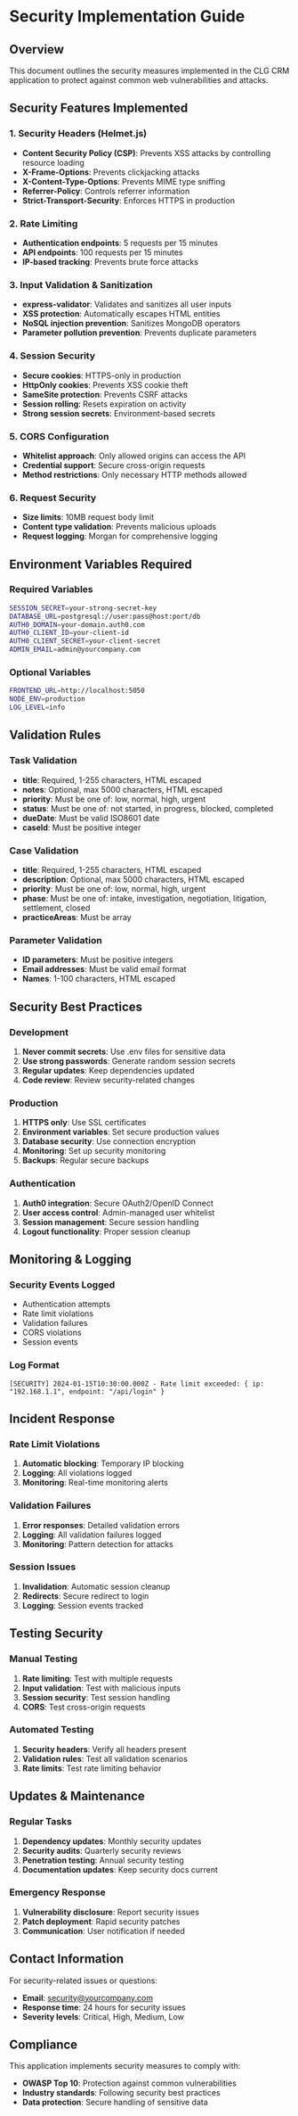 # Security Implementation Guide

## Overview
This document outlines the security measures implemented in the CLG CRM application to protect against common web vulnerabilities and attacks.

## Security Features Implemented

### 1. Security Headers (Helmet.js)
- **Content Security Policy (CSP)**: Prevents XSS attacks by controlling resource loading
- **X-Frame-Options**: Prevents clickjacking attacks
- **X-Content-Type-Options**: Prevents MIME type sniffing
- **Referrer-Policy**: Controls referrer information
- **Strict-Transport-Security**: Enforces HTTPS in production

### 2. Rate Limiting
- **Authentication endpoints**: 5 requests per 15 minutes
- **API endpoints**: 100 requests per 15 minutes
- **IP-based tracking**: Prevents brute force attacks

### 3. Input Validation & Sanitization
- **express-validator**: Validates and sanitizes all user inputs
- **XSS protection**: Automatically escapes HTML entities
- **NoSQL injection prevention**: Sanitizes MongoDB operators
- **Parameter pollution prevention**: Prevents duplicate parameters

### 4. Session Security
- **Secure cookies**: HTTPS-only in production
- **HttpOnly cookies**: Prevents XSS cookie theft
- **SameSite protection**: Prevents CSRF attacks
- **Session rolling**: Resets expiration on activity
- **Strong session secrets**: Environment-based secrets

### 5. CORS Configuration
- **Whitelist approach**: Only allowed origins can access the API
- **Credential support**: Secure cross-origin requests
- **Method restrictions**: Only necessary HTTP methods allowed

### 6. Request Security
- **Size limits**: 10MB request body limit
- **Content type validation**: Prevents malicious uploads
- **Request logging**: Morgan for comprehensive logging

## Environment Variables Required

### Required Variables
```bash
SESSION_SECRET=your-strong-secret-key
DATABASE_URL=postgresql://user:pass@host:port/db
AUTH0_DOMAIN=your-domain.auth0.com
AUTH0_CLIENT_ID=your-client-id
AUTH0_CLIENT_SECRET=your-client-secret
ADMIN_EMAIL=admin@yourcompany.com
```

### Optional Variables
```bash
FRONTEND_URL=http://localhost:5050
NODE_ENV=production
LOG_LEVEL=info
```

## Validation Rules

### Task Validation
- **title**: Required, 1-255 characters, HTML escaped
- **notes**: Optional, max 5000 characters, HTML escaped
- **priority**: Must be one of: low, normal, high, urgent
- **status**: Must be one of: not started, in progress, blocked, completed
- **dueDate**: Must be valid ISO8601 date
- **caseId**: Must be positive integer

### Case Validation
- **title**: Required, 1-255 characters, HTML escaped
- **description**: Optional, max 5000 characters, HTML escaped
- **priority**: Must be one of: low, normal, high, urgent
- **phase**: Must be one of: intake, investigation, negotiation, litigation, settlement, closed
- **practiceAreas**: Must be array

### Parameter Validation
- **ID parameters**: Must be positive integers
- **Email addresses**: Must be valid email format
- **Names**: 1-100 characters, HTML escaped

## Security Best Practices

### Development
1. **Never commit secrets**: Use .env files for sensitive data
2. **Use strong passwords**: Generate random session secrets
3. **Regular updates**: Keep dependencies updated
4. **Code review**: Review security-related changes

### Production
1. **HTTPS only**: Use SSL certificates
2. **Environment variables**: Set secure production values
3. **Database security**: Use connection encryption
4. **Monitoring**: Set up security monitoring
5. **Backups**: Regular secure backups

### Authentication
1. **Auth0 integration**: Secure OAuth2/OpenID Connect
2. **User access control**: Admin-managed user whitelist
3. **Session management**: Secure session handling
4. **Logout functionality**: Proper session cleanup

## Monitoring & Logging

### Security Events Logged
- Authentication attempts
- Rate limit violations
- Validation failures
- CORS violations
- Session events

### Log Format
```
[SECURITY] 2024-01-15T10:30:00.000Z - Rate limit exceeded: { ip: "192.168.1.1", endpoint: "/api/login" }
```

## Incident Response

### Rate Limit Violations
1. **Automatic blocking**: Temporary IP blocking
2. **Logging**: All violations logged
3. **Monitoring**: Real-time monitoring alerts

### Validation Failures
1. **Error responses**: Detailed validation errors
2. **Logging**: All validation failures logged
3. **Monitoring**: Pattern detection for attacks

### Session Issues
1. **Invalidation**: Automatic session cleanup
2. **Redirects**: Secure redirect to login
3. **Logging**: Session events tracked

## Testing Security

### Manual Testing
1. **Rate limiting**: Test with multiple requests
2. **Input validation**: Test with malicious inputs
3. **Session security**: Test session handling
4. **CORS**: Test cross-origin requests

### Automated Testing
1. **Security headers**: Verify all headers present
2. **Validation rules**: Test all validation scenarios
3. **Rate limits**: Test rate limiting behavior

## Updates & Maintenance

### Regular Tasks
1. **Dependency updates**: Monthly security updates
2. **Security audits**: Quarterly security reviews
3. **Penetration testing**: Annual security testing
4. **Documentation updates**: Keep security docs current

### Emergency Response
1. **Vulnerability disclosure**: Report security issues
2. **Patch deployment**: Rapid security patches
3. **Communication**: User notification if needed

## Contact Information

For security-related issues or questions:
- **Email**: security@yourcompany.com
- **Response time**: 24 hours for security issues
- **Severity levels**: Critical, High, Medium, Low

## Compliance

This application implements security measures to comply with:
- **OWASP Top 10**: Protection against common vulnerabilities
- **Industry standards**: Following security best practices
- **Data protection**: Secure handling of sensitive data
